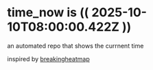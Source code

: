 # time_now is (( 2025-10-10T08:00:00.422Z ))

an automated repo that shows the currnent time

inspired by [breakingheatmap](https://github.com/breakingheatmap/breakingheatmap)